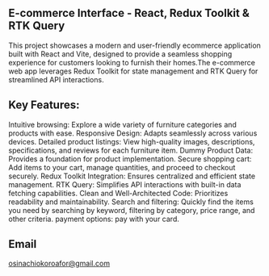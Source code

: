 ## E-commerce Interface - React, Redux Toolkit & RTK Query
This project showcases a modern and user-friendly ecommerce application built with React and Vite, designed to provide a seamless shopping experience for customers looking to furnish their homes.The e-commerce web app  leverages Redux Toolkit for state management and RTK Query for streamlined API interactions.

## Key Features:
Intuitive browsing: Explore a wide variety of furniture categories and products with ease.
Responsive Design: Adapts seamlessly across various devices.
Detailed product listings: View high-quality images, descriptions, specifications, and reviews for each furniture item.
Dummy Product Data: Provides a foundation for product implementation.
Secure shopping cart: Add items to your cart, manage quantities, and proceed to checkout securely.
Redux Toolkit Integration: Ensures centralized and efficient state management.
RTK Query: Simplifies API interactions with built-in data fetching capabilities.
Clean and Well-Architected Code: Prioritizes readability and maintainability.
Search and filtering: Quickly find the items you need by searching by keyword, filtering by category, price range, and other criteria.
payment options:  pay with your card.

## Email
 osinachiokoroafor@gmail.com
 

